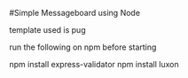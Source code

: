 #Simple Messageboard using Node

template used is pug

run the following on npm before starting

npm install express-validator
npm install luxon